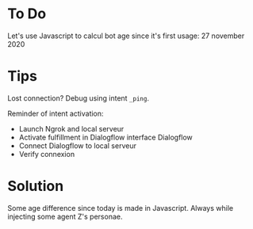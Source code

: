 # To Do

Let's use Javascript to calcul bot age since it's first usage: 27 november 2020  

# Tips
Lost connection? Debug using intent `_ping`.

Reminder of intent activation:
- Launch Ngrok and local serveur
- Activate fulfillment in Dialogflow interface Dialogflow
- Connect Dialogflow to local serveur
- Verify connexion

# Solution
Some age difference since today is made in Javascript. Always while injecting some agent Z's personae.  
